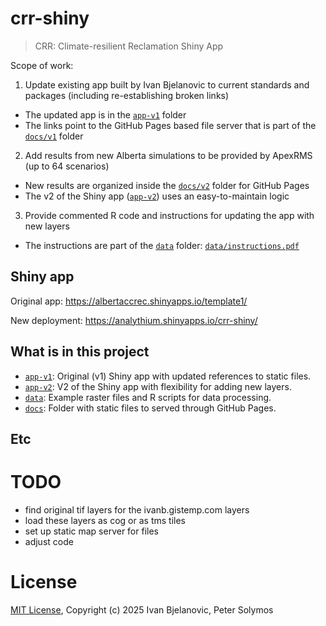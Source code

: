 # crr-shiny
> CRR: Climate-resilient Reclamation Shiny App

Scope of work:

1. Update existing app built by Ivan Bjelanovic to current standards and packages (including re-establishing broken links)
  - The updated app is in the [`app-v1`](./app-v1/) folder
  - The links point to the GitHub Pages based file server that is part of the [`docs/v1`](./docs/v1/) folder
2. Add results from new Alberta simulations to be provided by ApexRMS (up to 64 scenarios)
  - New results are organized inside the [`docs/v2`](./docs/v1/) folder for GitHub Pages
  - The v2 of the Shiny app ([`app-v2`](./app-v2/)) uses an easy-to-maintain logic
3. Provide commented R code and instructions for updating the app with new layers
  - The instructions are part of the [`data`](./data/) folder: [`data/instructions.pdf`](./data/instructions.pdf)

## Shiny app

Original app: <https://albertaccrec.shinyapps.io/template1/>

New deployment: <https://analythium.shinyapps.io/crr-shiny/>

## What is in this project

- [`app-v1`](./app-v1/): Original (v1) Shiny app with updated references to static files.
- [`app-v2`](./app-v1/): V2 of the Shiny app with flexibility for adding new layers.
- [`data`](./data/): Example raster files and R scripts for data processing.
- [`docs`](./docs/): Folder with static files to served through GitHub Pages.

## Etc

# TODO

- find original tif layers for the ivanb.gistemp.com layers
- load these layers as cog or as tms tiles
- set up static map server for files
- adjust code

# License

[MIT License](./LICENSE), Copyright (c) 2025 Ivan Bjelanovic, Peter Solymos
